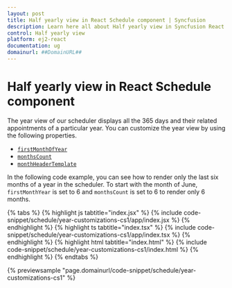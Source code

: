 ```yaml
---
layout: post
title: Half yearly view in React Schedule component | Syncfusion
description: Learn here all about Half yearly view in Syncfusion React Schedule component of Syncfusion Essential JS 2 and more.
control: Half yearly view 
platform: ej2-react
documentation: ug
domainurl: ##DomainURL##
---
```


# Half yearly view in React Schedule component

The year view of our scheduler displays all the 365 days and their related appointments of a particular year. You can customize the year view by using the following properties.

* [`firstMonthOfYear`](https://ej2.syncfusion.com/react/documentation/api/schedule#firstmonthofyear)
* [`monthsCount`](https://ej2.syncfusion.com/react/documentation/api/schedule#monthscount)
* [`monthHeaderTemplate`](https://ej2.syncfusion.com/react/documentation/api/schedule#monthheadertemplate)

In the following code example, you can see how to render only the last six months of a year in the scheduler. To start with the month of  June, `firstMonthYear` is set to 6 and `monthsCount` is set to 6 to render only 6 months.

{% tabs %}
{% highlight js tabtitle="index.jsx" %}
{% include code-snippet/schedule/year-customizations-cs1/app/index.jsx %}
{% endhighlight %}
{% highlight ts tabtitle="index.tsx" %}
{% include code-snippet/schedule/year-customizations-cs1/app/index.tsx %}
{% endhighlight %}
{% highlight html tabtitle="index.html" %}
{% include code-snippet/schedule/year-customizations-cs1/index.html %}
{% endhighlight %}
{% endtabs %}
        
{% previewsample "page.domainurl/code-snippet/schedule/year-customizations-cs1" %}